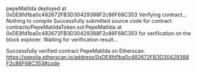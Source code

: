 pepeMatilda deployed at 0xDE8fd1ba0c482672FB3D30429388F2c86F68C353
Verifying contract...
Nothing to compile
Successfully submitted source code for contract
contracts/PepeMatildaToken.sol:PepeMatilda at 0xDE8fd1ba0c482672FB3D30429388F2c86F68C353
for verification on the block explorer. Waiting for verification result...

Successfully verified contract PepeMatilda on Etherscan.
https://sepolia.etherscan.io/address/0xDE8fd1ba0c482672FB3D30429388F2c86F68C353#code
